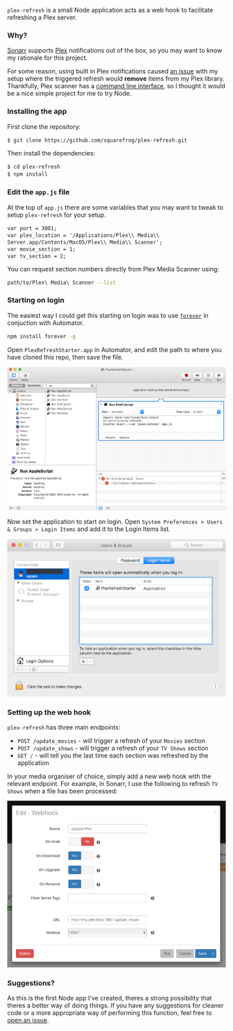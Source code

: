 `plex-refresh` is a small Node application acts as a web hook to facilitate refreshing a Plex server.

### Why?

[Sonarr](https://github.com/Sonarr/Sonarr) supports [Plex](http://plex.tv) notifications out of the box, so you may want to know my rationale for this project.

For some reason, using built in Plex notifications caused [an issue](https://github.com/Sonarr/Sonarr/issues/1093) with my setup where the triggered refresh would __remove__ items from my Plex library. Thankfully, Plex scanner has a [command line interface](https://support.plex.tv/hc/en-us/articles/201242707-Plex-Media-Scanner-via-Command-Line), so I thought it would be a nice simple project for me to try Node.

### Installing the app

First clone the repository:

```bash
$ git clone https://github.com/squarefrog/plex-refresh.git
```

Then install the dependencies:

```bash
$ cd plex-refresh
$ npm install
```

### Edit the `app.js` file

At the top of `app.js` there are some variables that you may want to tweak to setup `plex-refresh` for your setup.

```node
var port = 3001;
var plex_location = '/Applications/Plex\\ Media\\ Server.app/Contents/MacOS/Plex\\ Media\\ Scanner';
var movie_section = 1;
var tv_section = 2;
```

You can request section numbers directly from Plex Media Scanner using:

```bash
path/to/Plex\ Media\ Scanner --list
```

### Starting on login

The easiest way I could get this starting on login was to use [`forever`](https://github.com/foreverjs/forever) in conjuction with Automator.

```bash
npm install forever -g
```
Open `PlexRefreshStarter.app` in Automator, and edit the path to where you have cloned this repo, then save the file.

<p align="center">
  <img src="https://github.com/squarefrog/plex-refresh/raw/master/images/01-automator.png" alt="Automator" />
</p>

Now set the application to start on login. Open `System Preferences > Users & Groups > Login Items` and add it to the Login Items list.

<p align="center">
  <img src="https://github.com/squarefrog/plex-refresh/raw/master/images/02-login-item.png" alt="Login Item" />
</p>

### Setting up the web hook

`plex-refresh` has three main endpoints:

- `POST /update_movies` - will trigger a refresh of your `Movies` section
- `POST /update_shows` - will trigger a refresh of your `TV Shows` section
- `GET /` - will tell you the last time each section was refreshed by the application

In your media organiser of choice, simply add a new web hook with the relevant endpoint. For example, in Sonarr, I use the following to refresh `TV Shows` when a file has been processed:

<p align="center">
  <img src="https://github.com/squarefrog/plex-refresh/raw/master/images/03-sonarr.png" alt="Sonarr Web Hook" />
</p>

### Suggestions?

As this is the first Node app I've created, theres a strong possibility that theres a better way of doing things. If you have any suggestions for cleaner code or a more appropriate way of performing this function, feel free to [open an issue](https://github.com/squarefrog/plex-refresh/issues/new).

